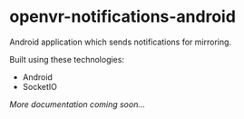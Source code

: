 # openvr-notifications-android

Android application which sends notifications for mirroring.

Built using these technologies:

 * Android
 * SocketIO

*More documentation coming soon...*